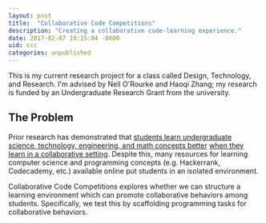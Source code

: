 ```yaml
---
layout: post
title:  "Collaborative Code Competitions"
description: "Creating a collaborative code-learning experience."
date: 2017-02-07 19:15:04 -0600
uid: ccc
categories: unpublished
---
```

This is my current research project for a class called Design, Technology, and Research. I'm advised by Nell O'Rourke and Haoqi Zhang; my research is funded by an Undergraduate Research Grant from the university.

## The Problem

Prior research has demonstrated that [students learn undergraduate science, technology, engineering, and math concepts better](http://journals.sagepub.com/doi/abs/10.3102/00346543069001021) [when they learn in a collaborative setting](http://scholar.lib.vt.edu/ejournals/JTE/v7n1/gokhale.jte-v7n1.html?ref=Sawos.Org). Despite this, many resources for learning computer science and programming concepts (e.g. Hackerrank, Codecademy, etc.) available online put students in an isolated environment.

Collaborative Code Competitions explores whether we can structure a learning environment which can promote collaborative behaviors among students. Specifically, we test this by scaffolding programming tasks for collaborative behaviors.
